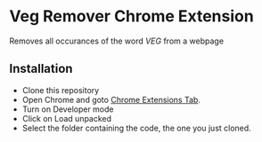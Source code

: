# Veg Remover Chrome Extension
Removes all occurances of the word *VEG* from a webpage

## Installation
 - Clone this repository
 - Open Chrome and goto [Chrome Extensions Tab](chrome://extensions/).
 - Turn on Developer mode
 - Click on Load unpacked
 - Select the folder containing the code, the one you just cloned.